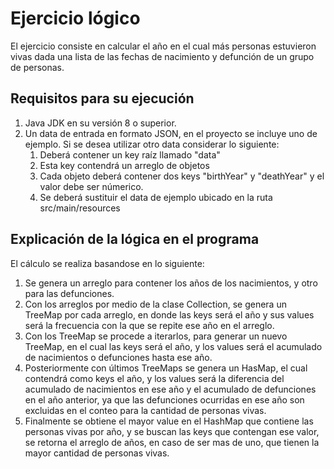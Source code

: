 # Ejercicio lógico
El ejercicio consiste en calcular el año en el cual más personas estuvieron vivas dada una lista de las fechas de nacimiento y defunción de un grupo de personas.

## Requisitos para su ejecución
1. Java JDK en su versión 8 o superior.
2. Un data de entrada en formato JSON, en el proyecto se incluye uno de ejemplo. Si se desea utilizar otro data considerar lo siguiente:
   1. Deberá contener un key raíz llamado "data"
   2. Esta key contendrá un arreglo de objetos
   3. Cada objeto deberá contener dos keys "birthYear" y "deathYear" y el valor debe ser númerico.
   4. Se deberá sustituir el data de ejemplo ubicado en la ruta src/main/resources

## Explicación de la lógica en el programa
El cálculo se realiza basandose en lo siguiente:
1. Se genera un arreglo para contener los años de los nacimientos, y otro para las defunciones.
2. Con los arreglos por medio de la clase Collection, se genera un TreeMap por cada arreglo, en donde las keys será el año y sus values será la frecuencia con la que se repite ese año en el arreglo.
3. Con los TreeMap se procede a iterarlos, para generar un nuevo TreeMap, en el cual las keys será el año, y los values será el acumulado de nacimientos o defunciones hasta ese año.
4. Posteriormente con últimos TreeMaps se genera un HasMap, el cual contendrá como keys el año, y los values será la diferencia del acumulado de nacimientos en ese año y el acumulado de defunciones en el año anterior, ya que las defunciones ocurridas en ese año son excluidas en el conteo para la cantidad de personas vivas.
5. Finalmente se obtiene el mayor value en el HashMap que contiene las personas vivas por año, y se buscan las keys que contengan ese valor, se retorna el arreglo de años, en caso de ser mas de uno, que tienen la mayor cantidad de personas vivas.
